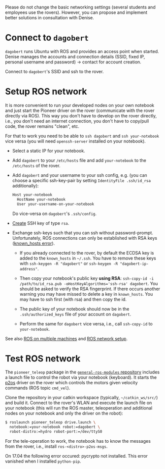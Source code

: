 Please do not change the basic networking settings (several students and
employees use the rovers). However, you can propose and implement better
solutions in consultation with Denise.


# Connect to `dagobert`

`dagobert` runs Ubuntu with ROS and provides an access point when
started. Denise manages the accounts and connection details (SSID, fixed IP,
personal username and password) -> contact for account creation.

Connect to `dagobert`'s SSID and ssh to the rover.


# Setup ROS network

It is more convenient to run your developed nodes on your own notebook and just
start the Pioneer driver on the rover (communicate with the rover directly via
ROS). This way you don't have to develop on the rover directly, i.e., you don't
need an internet connection, you don't have to copy/pull code, the rover
remains "clean", etc.

For that to work you need to be able to `ssh dagobert` and `ssh your-notebook`
vice versa (you will need `openssh-server` installed on your notebook).

* Select a static IP for your notebook.

* Add `dagobert` to your `/etc/hosts` file and add `your-notebook` to the
  `/etc/hosts` of the rover.

* Add `dagobert` and your username to your ssh config, e.g. (you can choose a
  specific ssh-key-pair by setting `IdentityFile .ssh/id_rsa` additionally):

  ```bash
  Host your-notebook
    HostName your-notebook
    User your-username-on-your-notebook
  ```

  Do vice-versa on `dagobert`'s `.ssh/config`.

* [Create](https://help.github.com/en/articles/generating-a-new-ssh-key-and-adding-it-to-the-ssh-agent) SSH key of type `rsa`.

* Exchange ssh-keys such that you can ssh without
  password-prompt. Unfortunately, ROS connections can only be established with
  RSA keys ([known_hosts
  error](http://answers.ros.org/question/41446/a-is-not-in-your-ssh-known_hosts-file/)).

  * If you already connected to the rover, by default the ECDSA key is added to
    the `known_hosts` in `~/.ssh`. You have to remove these keys with
    `ssh-keygen -R "dagobert"` or `ssh-keygen -R "dagobert-ip-address"`.

  * Then copy your notebook's public key **using RSA**: `ssh-copy-id -i
    /path/to/id_rsa.pub -oHostKeyAlgorithms='ssh-rsa' dagobert`. You should be
    asked to verify the RSA fingerprint. If there occurs another warning you
    may have missed to delete a key in `known_hosts`. You may have to ssh first
    (with rsa) and then copy the id.

  * The public key of your notebook should now be in the `.ssh/authorized_keys`
    file of your account on `dagobert`.

  * Perform the same for `dagobert` vice versa, i.e., call `ssh-copy-id` to
    `your-notebook`.

See also [ROS on multiple
machines](http://wiki.ros.org/ROS/Tutorials/MultipleMachines) and [ROS network
setup](http://wiki.ros.org/ROS/NetworkSetup).


# Test ROS network

The `pioneer_teleop` package in the [`general-ros-modules`
repository](https://github.com/tuw-cpsg/general-ros-modules) includes a launch
file to control the robot via your notebook (keyboard). It starts the
[p2os](http://wiki.ros.org/p2os-purdue) driver on the rover which controls the
motors given velocity commands (ROS topic `cmd_vel`).

Clone the repository in your catkin workspace (typically, `~/catkin_ws/src/`)
and build it. Connect to the rover's WLAN and execute the launch file on your
notebook (this will run the ROS master, teleoperation and additional nodes on
your notebook and only the driver on the robot):

```bash
$ roslaunch pioneer_teleop drive.launch \
  notebook:=your-notebook robot:=dagobert \
  robot-distro:=hydro robot-port:=/dev/ttyS0
```

For the tele-operation to work, the notebook has to know the messages from the
rover, i.e., install `ros-<distro>-p2os-msgs`.

On 17.04 the following error occured: pycrypto not installed. This error
vanished when I installed `python-pip`.
